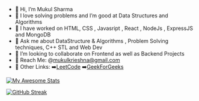 - 👋 Hi, I’m Mukul Sharma
- 💞️ I love solving problems and  I’m  good at Data Structures and Algorithms
- 📒 I have worked on HTML, CSS , Javasript , React , NodeJs , ExpressJS and MongoDB
- 💬 Ask me about DataStructure & Algorithms , Problem Solving techniques, C++ STL and Web Dev
- 👀 I’m looking to collaborate on Frontend as well as  Backend Projects 
- 📩 Reach Me: @mukulkrieshna@gmail.com
- 🔗 Other Links: ➡️[LeetCode](https://leetcode.com/MS98/)  ➡️[GeekForGeeks](https://auth.geeksforgeeks.org/user/ms98)

[![My Awesome Stats](https://awesome-github-stats.azurewebsites.net/user-stats/MS2407?cardType=github&theme=github-dark)](https://git.io/awesome-stats-card)

[![GitHub Streak](https://streak-stats.demolab.com?user=MS2407&theme=github-dark&mode=weekly)](https://git.io/streak-stats)

